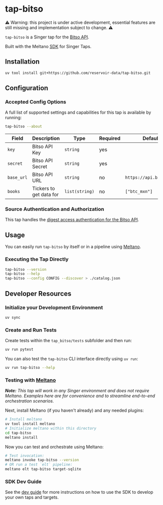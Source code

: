 # tap-bitso

⚠️ Warning: this project is under active development, essential features are still missing and implementation subject to change. ⚠️

`tap-bitso` is a Singer tap for the [Bitso API](https://bitso.com/api_info).

Built with the Meltano [SDK](https://gitlab.com/meltano/sdk) for Singer Taps.

## Installation

```bash
uv tool install git+https://github.com/reservoir-data/tap-bitso.git
```

## Configuration

### Accepted Config Options

A full list of supported settings and capabilities for this
tap is available by running:

```bash
tap-bitso --about
```

| Field      | Description             | Type           | Required | Default                 |
|------------|-------------------------|----------------|----------|-------------------------|
| `key`      | Bitso API Key           | `string`       | yes      |                         |
| `secret`   | Bitso API Secret        | `string`       | yes      |                         |
| `base_url` | Bitso API URL           | `string`       | no       | `https://api.bitso.com` |
| `books`    | Tickers to get data for | `list(string)` | no       | `["btc_mxn"]`           |

### Source Authentication and Authorization

This tap handles the [digest access authentication for the Bitso API](https://docs.bitso.com/bitso-api/docs/authentication).

## Usage

You can easily run `tap-bitso` by itself or in a pipeline using [Meltano](www.meltano.com).

### Executing the Tap Directly

```bash
tap-bitso --version
tap-bitso --help
tap-bitso --config CONFIG --discover > ./catalog.json
```

## Developer Resources

### Initialize your Development Environment

```bash
uv sync
```


### Create and Run Tests

Create tests within the `tap_bitso/tests` subfolder and
  then run:

```bash
uv run pytest
```

You can also test the `tap-bitso` CLI interface directly using `uv run`:

```bash
uv run tap-bitso --help
```


### Testing with [Meltano](https://www.meltano.com)

_**Note:** This tap will work in any Singer environment and does not require Meltano.
Examples here are for convenience and to streamline end-to-end orchestration scenarios._

Next, install Meltano (if you haven't already) and any needed plugins:

```bash
# Install meltano
uv tool install meltano
# Initialize meltano within this directory
cd tap-bitso
meltano install
```

Now you can test and orchestrate using Meltano:

```bash
# Test invocation:
meltano invoke tap-bitso --version
# OR run a test `elt` pipeline:
meltano elt tap-bitso target-sqlite
```

### SDK Dev Guide

See the [dev guide](https://sdk.meltano.com/en/latest/dev_guide.html) for more instructions on how to use the SDK to
develop your own taps and targets.
